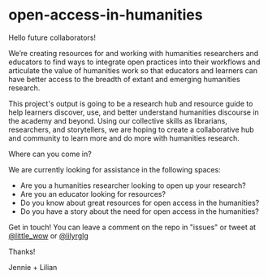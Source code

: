 # open-access-in-humanities

Hello future collaborators! 

We’re creating resources for and working with humanities researchers and educators to find ways to integrate open practices into their workflows and articulate the value of humanities work so that educators and learners can have better access to the breadth of extant and emerging humanities research.

This project's output is going to be a research hub and resource guide to help learners discover, use, and better understand humanities discourse in the academy and beyond. Using our collective skills as librarians, researchers, and storytellers, we are hoping to create a collaborative hub and community to learn more and do more with humanities research.

Where can you come in?

We are currently looking for assistance in the following spaces:
* Are you a humanities researcher looking to open up your research?
* Are you an educator looking for resources?
* Do you know about great resources for open access in the humanities?
* Do you have a story about the need for open access in the humanities?

Get in touch! You can leave a comment on the repo in "issues" or tweet at <a href="https://twitter.com/little_wow">@little_wow</a> or <a href="https://twitter.com/lilyrglg">@lilyrglg</a>

Thanks!

Jennie + Lilian
